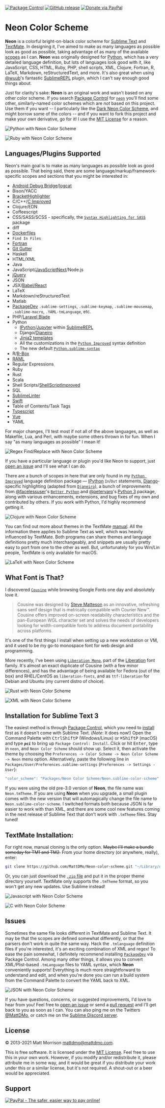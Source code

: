 [![Package Control](https://packagecontrol.herokuapp.com/downloads/Neon%20Color%20Scheme.svg)](https://packagecontrol.io/packages/Neon%20Color%20Scheme)
[![GitHub release](https://img.shields.io/github/release/mattdmo/neon-color-scheme.svg)](https://github.com/MattDMo/Neon-color-scheme/releases/latest)
[![Donate via PayPal](https://img.shields.io/badge/Donate-PayPal-3fabd1?logo=paypal)](https://paypal.me/MattMorrison966)

# Neon Color Scheme

**Neon** is a colorful bright-on-black color scheme for [Sublime Text](https://www.sublimetext.com/) and [TextMate](http://www.macromates.com). In designing it, I've aimed to make as many languages as possible look as good as possible, taking advantage of as many of the available [scopes](https://www.sublimetext.com/docs/scope_naming.html) as I can. **Neon** was originally designed for [Python](http://www.python.org), which has a very detailed language definition, but lots of languages look good with it, like JavaScript, CSS, HTML, Ruby, PHP, shell scripts, XML, Clojure, Fortran, R, LaTeX, Markdown, reStructuredText, and more. It's also great when using [@wuub](https://github.com/wuub)'s fantastic [SublimeREPL](https://packagecontrol.io/packages/SublimeREPL) plugin, which I can't say enough good things about.

Just for clarity's sake: **Neon** is an original work and wasn't based on any other color scheme. If you search [Package Control](https://packagecontrol.io) for [`neon`](https://packagecontrol.io/search/neon) you'll find some other, similarly-named color schemes which are *not* based on this project. Use them if you want -- I particularly like the [Dark Neon Color Scheme](https://packagecontrol.io/packages/Dark%20Neon%20Color%20Scheme), and might borrow some of the colors -- and if you want to fork this project and make your own derivative, go for it! I use the [MIT License](http://opensource.org/licenses/MIT) for a reason.


![Python with Neon Color Scheme](https://mattdmo.com/img/Python_win.png)

![Ruby with Neon Color Scheme](https://mattdmo.com/img/Ruby_macOS.png)

## Languages/Plugins Supported

Neon's main goal is to make as many languages as possible look as good as possible. That being said, there are some language/markup/framework-specific scopes and sections that you might be interested in:

* [Android Debug Bridge](https://packagecontrol.io/packages/ADBView)/[logcat](https://github.com/leesei/logcat.tmLanguage)
* Bison/YACC
* [BracketHighlighter](https://packagecontrol.io/packages/BracketHighlighter)
* C/C++/[C Improved](https://packagecontrol.io/packages/C%20Improved)
* Clojure/EDN
* Coffeescript
* CSS/SASS/SCSS - specifically, the [`Syntax Highlighting for SASS`](https://packagecontrol.io/packages/Syntax%20Highlighting%20for%20Sass) package
* diff
* [Dockerfiles](https://packagecontrol.io/packages/Dockerfile%20Syntax%20Highlighting)
* `Find In Files`
* [Fortran](https://packagecontrol.io/packages/Fortran)
* [Git Gutter](https://packagecontrol.io/packages/GitGutter)
* Haskell
* HTML/XML
* Java
* JavaScript/[JavaScriptNext](https://packagecontrol.io/packages/JavaScriptNext%20-%20ES6%20Syntax)/Node.js
* [jQuery](https://packagecontrol.io/packages/jQuery)
* JSON
* JSX/[Babel/React](https://packagecontrol.io/packages/Babel)
* LaTeX
* Markdown/reStructuredText
* Matlab
* [PackageDev](https://packagecontrol.io/packages/PackageDev) `.sublime-settings`, `.sublime-keymap`, `.sublime-mousemap`, `.sublime-macro`, `.YAML-tmLanguage`, etc.
* PHP/[Laravel Blade](https://packagecontrol.io/packages/Laravel%20Blade%20Highlighter)
* Python
    * [IPython](http://ipython.org)/[Jupyter](http://jupyter.org) within [SublimeREPL](https://packagecontrol.io/packages/SublimeREPL)
    * Django/[Djaneiro](https://packagecontrol.io/packages/Djaneiro)
    * [Jinja2 templates](https://github.com/mitsuhiko/jinja2-tmbundle)
    * All the customizations in the [`Python Improved`](https://packagecontrol.io/packages/Python%20Improved) syntax definition
    * The new default [`Python.sublime-syntax`](https://github.com/sublimehq/Packages/blob/master/Python/Python.sublime-syntax)
* R/[R-Box](https://packagecontrol.io/packages/R-Box)
* [RAML](https://packagecontrol.io/packages/RAML%20Syntax%20Highlighter)
* Regular Expressions
* Ruby
* Rust
* Scala
* Shell Scripts/[ShellScriptImproved](https://packagecontrol.io/packages/ShellScriptImproved)
* SQL
* [SublimeLinter](https://packagecontrol.io/packages/SublimeLinter)
* [Swift](https://packagecontrol.io/packages/Swift)
* Table of Contents/Task Tags
* [Typescript](https://packagecontrol.io/packages/TypeScript%20Syntax)
* [Vue](https://packagecontrol.io/packages/Vue%20Syntax%20Highlight)
* YAML

For major changes, I'll test most if not all of the above languages, as well as Makefile, Lua, and Perl, with maybe some others thrown in for fun. When I say "as many languages as possible" I mean it!

![Regex Find/Replace with Neon Color Scheme](https://mattdmo.com/img/regex_widget_win.png)

If you have a particular language or plugin you'd like Neon to support, just [open an issue](https://github.com/MattDMo/Neon-color-scheme/issues/new) and I'll see what I can do.

There are a bunch of scopes in here that are only found in my [`Python Improved`](https://packagecontrol.io/packages/Python%20Improved) language definition package &mdash; [IPython](https://www.ipython.org) `In`/`Out` statements, [Django](https://djangoproject.org)-specific highlighting (adapted from [`Djaneiro`](https://packagecontrol.io/packages/Djaneiro)), a bunch of improvements from [@facelessuser](https://github.com/facelessuser)'s [`Better Python`](https://github.com/facelessuser/sublime-languages/tree/master/Better%20Python) and [@petervaro](https://github.com/petervaro)'s [Python 3](https://packagecontrol.io/packages/Python%203) package, along with various enhancements, extensions, and bug fixes of my own and contributed by others. If you work with Python, I'd highly recommend getting it.

![Clojure with Neon Color Scheme](https://mattdmo.com/img/Clojure_linux.png)

You can find out more about themes in the TextMate [manual](http://manual.macromates.com/en/themes). All the information there applies to Sublime Text as well, which was heavily influenced by TextMate. Both programs can share themes and language definitions pretty much interchangeably, and snippets are usually pretty easy to port from one to the other as well. But, unfortunately for you Win/Lin people, TextMate is only available for macOS.

![LaTeX with Neon Color Scheme](https://mattdmo.com/img/LaTeX_win.png)


## What Font is That?

I discovered [`Cousine`](https://www.google.com/fonts/specimen/Cousine) while browsing Google Fonts one day and absolutely love it.

> Cousine was designed by [Steve Matteson](https://profiles.google.com/107777320916704234605/about) as an innovative, refreshing sans serif design that is metrically compatible with Courier New™. Cousine offers improved on-screen readability characteristics and the pan-European WGL character set and solves the needs of developers looking for width-compatible fonts to address document portability across platforms.

It's one of the first things I install when setting up a new workstation or VM, and it used to be my go-to monospace font for web design and programming.

More recently, I've been using [`Liberation Mono`](http://www.fontsquirrel.com/fonts/Liberation-Mono), part of the [Liberation](https://fedorahosted.org/liberation-fonts/) font family. It's almost an exact duplicate of Cousine (with a few minor differences), and has the advantage of being available for Fedora (out of the box) and RHEL/CentOS as `liberation-fonts`, and as `ttf-liberation` for Debian and Ubuntu (my current distro of choice).

![Rust with Neon Color Scheme](https://mattdmo.com/img/Rust_linux.png)

![XML with Neon Color Scheme](https://mattdmo.com/img/XML_macOS.png)


## Installation for Sublime Text 3

The easiest method is through [Package Control](https://packagecontrol.io/), which you need to [install](https://packagecontrol.io/installation) first as it doesn't come with Sublime Text. (*Note*: It does now!) Open the Command Palette with <kbd>Ctrl</kbd><kbd>Shift</kbd><kbd>P</kbd> (Windows/Linux) or <kbd>⌘</kbd><kbd>Shift</kbd><kbd>P</kbd> (macOS) and type ***`pci`*** to bring up `Package Control: Install`. Click or hit <kbd>Enter</kbd>, type in `neon`, and `Neon Color Scheme` should show up. Select it, then activate the theme by choosing the `Preferences -> Color Scheme -> Neon Color Scheme -> Neon` menu option. Alternatively, paste the following line in `Packages/User/Preferences.sublime-settings` (`Preferences -> Settings - User`):

```js
"color_scheme": "Packages/Neon Color Scheme/Neon.sublime-color-scheme"
```

If you were using the old pre-3.0 version of **Neon**, the file name was `Neon.tmTheme`. If you are using **Neon** when you upgrade, a small plugin comes with the new version that will automagically change the file name to `Neon.sublime-color-scheme`. I switched formats both because JSON is far easier to work with than XML, and there are some cool new features coming in the next release of Sublime Text that don't work with `.tmTheme` files. Stay tuned!

## TextMate Installation:

For right now, manual cloning is the only option. ~~Maybe I'll make a bundle someday for TM1 and TM2.~~ From your home directory (or anywhere, really), enter:

```bash
git clone https://github.com/MattDMo/Neon-color-scheme.git "~/Library/Application Support/TextMate/Themes"
```

Or, you can just download the [`.zip` file](https://github.com/MattDMo/Neon-color-scheme/archive/master.zip) and put it in the proper theme directory yourself. TextMate only supports the `.tmTheme` format, so you won't get any new updates. Use Sublime instead!

![Javascript with Neon Color Scheme](https://mattdmo.com/img/JavaScript_linux.png)

![C with Neon Color Scheme](https://mattdmo.com/img/C_macOS.png)

## Issues

Sometimes the same file looks different in TextMate and Sublime Text. It may be that the scopes are defined somewhat differently, or that the parsers don't work in quite the same way. Hack the `.tmlanguage` definition files if you're interested, it's an exciting combination of XML and regex! To ease the pain somewhat, I definitely recommend installing [`PackageDev`](https://packagecontrol.io/packages/PackageDev) via Package Control. Among many other things, it allows you to convert XML/Plist-based `.tmLanguage` files to YAML syntax, which **Neon** conveniently supports! Everything is much more straightforward to understand and edit, and when you're done you can run a build system from the Command Palette to convert the YAML back to XML.

![JSON with Neon Color Scheme](https://mattdmo.com/img/JSON_macOS.png)

If you have questions, concerns, or suggested improvements, I'd love to hear from you! Feel free to [open an issue](https://github.com/MattDMo/Neon-sublime-theme/issues/new) or send a [pull request](https://github.com/MattDMo/Neon-sublime-theme/compare/) and I'll get back to you as soon as I can. You can also ping me on the Twitters [@MattDMo](https://twitter.com/MattDMo), or catch me on the [Sublime Discord server](https://discord.com/channels/280102180189634562/280102180189634562).


## License

&copy; 2013-2021 Matt Morrison <mattdmo@mattdmo.com>.

This is free software. It is licensed under the [MIT License](http://opensource.org/licenses/MIT). Feel free to use this in your own work. However, if you modify and/or redistribute it, please attribute me in some way, and it would be great if you distribute your work under this or a similar license, but it's not required. A shout-out or a beer would be appreciated.


## Support

<a href="https://www.paypal.com/cgi-bin/webscr?cmd=_donations&business=R97MGGYES6GAJ&lc=US&item_name=Matthew%20D%2e%20Morrison&item_number=Neon%20Color%20Scheme&currency_code=USD&bn=PP%2dDonationsBF%3abtn_donate_SM%2egif%3aNonHosted"><img src="https://www.paypalobjects.com/en_US/i/btn/btn_donate_SM.gif" border="0" name="Donate" alt="PayPal - The safer, easier way to pay online!"></a>
